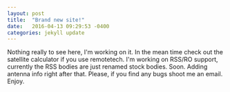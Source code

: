 ```yaml
---
layout: post
title:  "Brand new site!"
date:   2016-04-13 09:29:53 -0400
categories: jekyll update
---
```

Nothing really to see here, I'm working on it. In the mean time check out the
satellite calculator if you use remotetech. I'm working on RSS/RO support,
currently the RSS bodies are just renamed stock bodies. Soon. Adding antenna
info right after that. Please, if you find any bugs shoot me an email. Enjoy.
